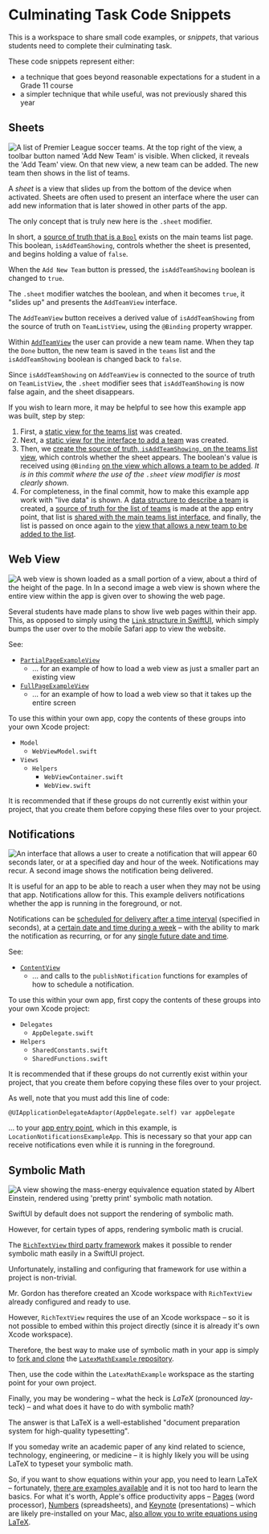 # Culminating Task Code Snippets

This is a workspace to share small code examples, or *snippets*, that various students need to complete their culminating task.

These code snippets represent either:

* a technique that goes beyond reasonable expectations for a student in a Grade 11 course
* a simpler technique that while useful, was not previously shared this year

## Sheets

![A list of Premier League soccer teams. At the top right of the view, a toolbar button named 'Add New Team' is visible. When clicked, it reveals the 'Add Team' view. On that new view, a new team can be added. The new team then shows in the list of teams.](SupportingImages/sheets.png)

A *sheet* is a view that slides up from the bottom of the device when activated. Sheets are often used to present an interface where the user can add new information that is later showed in other parts of the app.

The only concept that is truly new here is the `.sheet` modifier.

In short, a [source of truth that is a `Bool`](x-source-tag://se_boolean) exists on the main teams list page. This boolean, `isAddTeamShowing`, controls whether the sheet is presented, and begins holding a value of `false`.

When the `Add New Team` button is pressed, the `isAddTeamShowing` boolean is changed to `true`.

The `.sheet` modifier watches the boolean, and when it becomes `true`, it "slides up" and presents the `AddTeamView` interface.

The `AddTeamView` button receives a derived value of `isAddTeamShowing` from the source of truth on `TeamListView`, using the `@Binding` property wrapper.

Within [`AddTeamView`](x-source-tag://se_addteamview) the user can provide a new team name. When they tap the `Done` button, the new team is saved in the `teams` list and the `isAddTeamShowing` boolean is changed back to `false`.

Since `isAddTeamShowing` on `AddTeamView` is connected to the source of truth on `TeamListView`, the `.sheet` modifier sees that `isAddTeamShowing` is now false again, and the sheet disappears.

If you wish to learn more, it may be helpful to see how this example app was built, step by step:

1. First, a [static view for the teams list](https://github.com/lcs-rgordon/SheetsExample/commit/629c8253d64bc32217a3b19926e6df77de21e504#diff-02f986b1c76eb549514d911dc6a6914c6d78057ca9594e03dbb13bcbd359b047) was created.
2. Next, a [static view for the interface to add a team](https://github.com/lcs-rgordon/SheetsExample/commit/7719f8ee5ab8a022cb9970af698298642a833aed#diff-3bfb793feba4b2a9d64833848db680bc1b6e694b87b9f413b0a5723c119bce40) was created.
3. Then, we [create the source of truth, `isAddTeamShowing`, on the teams list view](https://github.com/lcs-rgordon/SheetsExample/commit/de9590178027fdbbb3de1a160a935ff981a5e41d#diff-02f986b1c76eb549514d911dc6a6914c6d78057ca9594e03dbb13bcbd359b047), which controls whether the sheet appears. The boolean's value is received using `@Binding` [on the view which allows a team to be added](https://github.com/lcs-rgordon/SheetsExample/commit/de9590178027fdbbb3de1a160a935ff981a5e41d#diff-3bfb793feba4b2a9d64833848db680bc1b6e694b87b9f413b0a5723c119bce40). *It is in this commit where the use of the `.sheet` view modifier is most clearly shown.*
4. For completeness, in the final commit, how to make this example app work with "live data" is shown. A [data structure to describe a team](https://github.com/lcs-rgordon/SheetsExample/commit/5e82730c082827e4512bee70ebbb4d0a3dccbd1f#diff-6c537c566d131afb5d74cee22cb0328e9c9aed9f7fe5eda35186c58ae7bfd75b) is created, a [source of truth for the list of teams](https://github.com/lcs-rgordon/SheetsExample/commit/5e82730c082827e4512bee70ebbb4d0a3dccbd1f#diff-aa38b26f41604fc7bda497a8d224bd56870b65880287d77ac78273a386dd2680) is made at the app entry point, that list is [shared with the main teams list interface](https://github.com/lcs-rgordon/SheetsExample/commit/5e82730c082827e4512bee70ebbb4d0a3dccbd1f#diff-02f986b1c76eb549514d911dc6a6914c6d78057ca9594e03dbb13bcbd359b047), and finally, the list is passed on once again to the [view that allows a new team to be added to the list](https://github.com/lcs-rgordon/SheetsExample/commit/5e82730c082827e4512bee70ebbb4d0a3dccbd1f#diff-3bfb793feba4b2a9d64833848db680bc1b6e694b87b9f413b0a5723c119bce40).   

## Web View

![A web view is shown loaded as a small portion of a view, about a third of the height of the page. In In a second image a web view is shown where the entire view within the app is given over to showing the web page.](SupportingImages/webview.png)

Several students have made plans to show live web pages within their app. This, as opposed to simply using the [`Link` structure in SwiftUI](https://developer.apple.com/documentation/swiftui/link), which simply bumps the user over to the mobile Safari app to view the website.

See:

* [`PartialPageExampleView`](x-source-tag://wv_partial_page)
    * ... for an example of how to load a web view as just a smaller part an existing view
* [`FullPageExampleView`](x-source-tag://wv_full_page)
    * ... for an example of how to load a web view so that it takes up the entire screen
    
To use this within your own app, copy the contents of these groups into your own Xcode project:

* `Model`
    * `WebViewModel.swift`
* `Views`
    * `Helpers`
        * `WebViewContainer.swift`
        * `WebView.swift`

It is recommended that if these groups do not currently exist within your project, that you create them before copying these files over to your project.

## Notifications

![An interface that allows a user to create a notification that will appear 60 seconds later, or at a specified day and hour of the week. Notifications may recur. A second image shows the notification being delivered.](SupportingImages/notifications.png)

It is useful for an app to be able to reach a user when they may not be using that app. Notifications allow for this. This example delivers notifications whether the app is running in the foreground, or not. 

Notifications can be [scheduled for delivery after a time interval](x-source-tag://notifications_time_interval) (specified in seconds), at a [certain date and time during a week](x-source-tag://notifications_date_time) – with the ability to mark the notification as recurring, or for any [single future date and time](x-source-tag://notifications_single_date_time). 

See:

* [`ContentView`](x-source-tag://notifications_publish_notification)
    * ... and calls to the `publishNotification` functions for examples of how to schedule a notification.
    
To use this within your own app, first copy the contents of these groups into your own Xcode project:

* `Delegates`
    * `AppDelegate.swift`
* `Helpers`
    * `SharedConstants.swift`
    * `SharedFunctions.swift`
    
It is recommended that if these groups do not currently exist within your project, that you create them before copying these files over to your project.

As well, note that you must add this line of code:

`@UIApplicationDelegateAdaptor(AppDelegate.self) var appDelegate`

... to your [app entry point](x-source-tag://notifications_delegate_adaptor), which in this example, is `LocationNotificationsExampleApp`. This is necessary so that your app can receive notifications even while it is running in the foreground.

## Symbolic Math 

![A view showing the mass-energy equivalence equation stated by Albert Einstein, rendered using 'pretty print' symbolic math notation.](SupportingImages/symbolic-math.png)

SwiftUI by default does not support the rendering of symbolic math.

However, for certain types of apps, rendering symbolic math is crucial.

The [`RichTextView` third party framework](https://richtextview.com/docs/overview) makes it possible to render symbolic math easily in a SwiftUI project.

Unfortunately, installing and configuring that framework for use within a project is non-trivial.

Mr. Gordon has therefore created an Xcode workspace with `RichTextView` already configured and ready to use.

However, `RichTextView` requires the use of an Xcode workspace – so it is not possible to embed within this project directly (since it is already it's own Xcode workspace).

Therefore, the best way to make use of symbolic math in your app is simply to [fork and clone](https://www.russellgordon.ca/cs/source-control/how-to-fork-and-clone-a-repository/) the [`LatexMathExample` repository](https://github.com/lcs-rgordon/LatexMathExample).

Then, use the code within the `LatexMathExample` workspace as the starting point for your own project.  

Finally, you may be wondering – what the heck is *LaTeX* (pronounced *lay*-teck) – and what does it have to do with symbolic math?

The answer is that LaTeX is a well-established "document preparation system for high-quality typesetting".

If you someday write an academic paper of any kind related to science, technology, engineering, or medicine – it is highly likely you will be using LaTeX to typeset your symbolic math.

So, if you want to show equations within your app, you need to learn LaTeX – fortunately, [there are examples available](https://support.apple.com/en-us/HT202501#sample) and it is not too hard to learn the basics. For what it's worth, Apple's office productivity apps – [Pages](https://apps.apple.com/us/app/pages/id409201541?mt=12) (word processor), [Numbers](https://apps.apple.com/ca/app/numbers/id409203825?mt=12) (spreadsheets), and [Keynote](https://apps.apple.com/us/app/keynote/id409183694?mt=12) (presentations) – which are likely pre-installed on your Mac, [also allow you to write equations using LaTeX](https://support.apple.com/en-us/HT202501).
